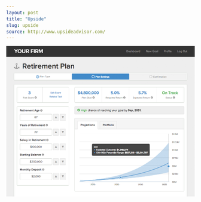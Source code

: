 ```yaml
---
layout: post
title: "Upside"
slug: upside
source: http://www.upsideadvisor.com/
---
```


<img src="/screenshots/upside.png">

